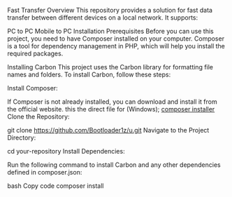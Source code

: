 Fast Transfer
Overview
This repository provides a solution for fast data transfer between different devices on a local network. It supports:

PC to PC
Mobile to PC
Installation
Prerequisites
Before you can use this project, you need to have Composer installed on your computer. Composer is a tool for dependency management in PHP, which will help you install the required packages.

Installing Carbon
This project uses the Carbon library for formatting file names and folders. To install Carbon, follow these steps:

Install Composer:

If Composer is not already installed, you can download and install it from the official website.
this the direct file for (Windows); <a href="https://getcomposer.org/Composer-Setup.exe">composer installer</a><br>
Clone the Repository:

git clone https://github.com/Bootloader1z/u.git
Navigate to the Project Directory:

cd your-repository
Install Dependencies:

Run the following command to install Carbon and any other dependencies defined in composer.json:

bash
Copy code
composer install
